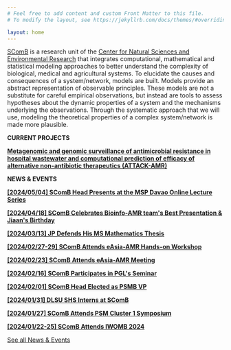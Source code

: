 ```yaml
---
# Feel free to add content and custom Front Matter to this file.
# To modify the layout, see https://jekyllrb.com/docs/themes/#overriding-theme-defaults

layout: home
---
```

[SComB](https://dlsu-scomb.github.io/) is a research unit of the [Center for Natural Sciences and Environmental Research](https://www.dlsu.edu.ph/research/research-centers/censer/?fbclid=IwAR2_ZT71u1OxhE9xfvIapV30DncFlfFUkhDu-uuX2Et4S7VO6peHvcDnyU8) that integrates computational, mathematical and statistical modeling approaches to better understand the complexity of biological, medical and agricultural systems. To elucidate the causes and consequences of a system/network, models are built. Models provide an abstract representation of observable principles. These models are not a substitute for careful empirical observations, but instead are tools to assess hypotheses about the dynamic properties of a system and the mechanisms underlying the observations. Through the systematic approach that we will use, modeling the theoretical properties of a complex system/network is made more plausible.

**CURRENT PROJECTS**

[**Metagenomic and genomic surveillance of antimicrobial resistance in hospital wastewater and computational prediction of efficacy of alternative non-antibiotic therapeutics (ATTACK-AMR)**](/projects/#attack_amr)

**NEWS & EVENTS**

[**[2024/05/04] SComB Head Presents at the MSP Davao Online Lecture Series**](/events/#msp20240504)

[**[2024/04/18] SComB Celebrates Bioinfo-AMR team's Best Presentation & Jiaan's Birthday**](/events/#celebrate20240418)

[**[2024/03/13] JP Defends His MS Mathematics Thesis**](/events/#msthesis20240313)

[**[2024/02/27-29] SComB Attends eAsia-AMR Hands-on Workshop**](/events/#eAsia20240227)

[**[2024/02/23] SComB Attends eAsia-AMR Meeting**](/events/#eAsia20240223)

[**[2024/02/16] SComB Participates in PGL's Seminar**](/events/#pgl20240216)

[**[2024/02/01] SComB Head Elected as PSMB VP**](/events/#psmb20240201)

[**[2024/01/31] DLSU SHS Interns at SComB**](/events/#interns20240131)

[**[2024/01/27] SComB Attends PSM Cluster 1 Symposium**](/events/#psm20240127)

[**[2024/01/22-25] SComB Attends IWOMB 2024**](/events/#iwomb20240122)

[See all News & Events](/events)
